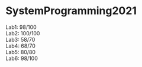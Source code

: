 # SystemProgramming2021

Lab1: 98/100  
Lab2: 100/100  
Lab3: 58/70  
Lab4: 68/70  
Lab5: 80/80  
Lab6: 98/100  